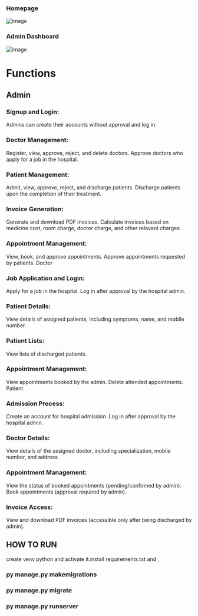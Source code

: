 ### Homepage

![image](https://github.com/LIMON-714/hospital_management_system-Python/assets/81027586/f32cbfac-5420-4355-8a5e-15ff6d551a49)

### Admin Dashboard

![image](https://github.com/LIMON-714/hospital_management_system-Python/assets/81027586/750c7834-74f0-4ee6-bd09-3e5472c1fa78)


# Functions
## Admin
### Signup and Login:
Admins can create their accounts without approval and log in.

### Doctor Management:
Register, view, approve, reject, and delete doctors.
Approve doctors who apply for a job in the hospital.

### Patient Management:
Admit, view, approve, reject, and discharge patients.
Discharge patients upon the completion of their treatment.

### Invoice Generation:
Generate and download PDF invoices.
Calculate invoices based on medicine cost, room charge, doctor charge, and other relevant charges.

### Appointment Management:
View, book, and approve appointments.
Approve appointments requested by patients.
Doctor

### Job Application and Login:
Apply for a job in the hospital.
Log in after approval by the hospital admin.

### Patient Details:
View details of assigned patients, including symptoms, name, and mobile number.

### Patient Lists:
View lists of discharged patients.

### Appointment Management:
View appointments booked by the admin.
Delete attended appointments.
Patient

### Admission Process:
Create an account for hospital admission.
Log in after approval by the hospital admin.

### Doctor Details:
View details of the assigned doctor, including specialization, mobile number, and address.

### Appointment Management:
View the status of booked appointments (pending/confirmed by admin).
Book appointments (approval required by admin).

### Invoice Access:
View and download PDF invoices (accessible only after being discharged by admin).

## HOW TO RUN 
create venv python and activate it.install requirements.txt and ,
### py manage.py makemigrations
### py manage.py migrate
### py manage.py runserver





